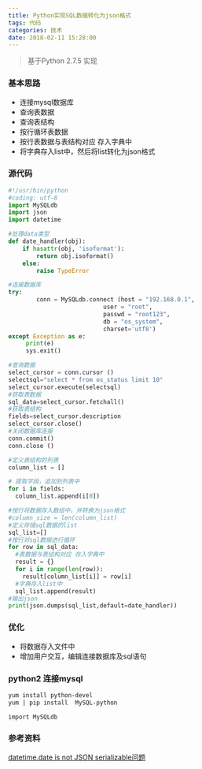 ```yaml
---
title: Python实现SQL数据转化为json格式
tags: 代码
categories: 技术
date: 2018-02-11 15:28:00
---
```

> 基于Python 2.7.5 实现

### 基本思路
* 连接mysql数据库
* 查询表数据
* 查询表结构
* 按行循环表数据
* 按行表数据与表结构对应 存入字典中
* 将字典存入list中，然后将list转化为json格式

<!-- more -->
### 源代码
```python
#!/usr/bin/python
#coding: utf-8
import MySQLdb
import json
import datetime

#处理data类型
def date_handler(obj):
    if hasattr(obj, 'isoformat'):
        return obj.isoformat()
    else:
        raise TypeError

#连接数据库
try:
        conn = MySQLdb.connect (host = "192.168.0.1",
                           user = "root",
                           passwd = "root123",
                           db = "os_system",
                           charset='utf8')
except Exception as e:
     print(e)
     sys.exit()

#查询数据
select_cursor = conn.cursor ()
selectsql="select * from os_status limit 10"
select_cursor.execute(selectsql)
#获取表数据
sql_data=select_cursor.fetchall()
#获取表结构
fields=select_cursor.description 
select_cursor.close()
#关闭数据库连接
conn.commit()
conn.close ()

#定义表结构的列表
column_list = []

# 提取字段，追加到列表中
for i in fields:
  column_list.append(i[0])

#按行将数据存入数组中，并转换为json格式
#column_size = len(column_list)
#定义存储sql数据的list
sql_list=[]
#按行对sql数据进行循环
for row in sql_data:
  #表数据与表结构对应 存入字典中
  result = {}
  for i in range(len(row)):
    result[column_list[i]] = row[i]
  #字典存入list中
  sql_list.append(result)
#输出json
print(json.dumps(sql_list,default=date_handler))
```

### 优化
* 将数据存入文件中
* 增加用户交互，编辑连接数据库及sql语句

### python2 连接mysql
```bash
yum install python-devel  
yum | pip install  MySQL-python

import MySQLdb
```
### 参考资料
[datetime.date is not JSON serializable问题](https://stackoverflow.com/questions/23285558/datetime-date2014-4-25-is-not-json-serializable-in-django)  